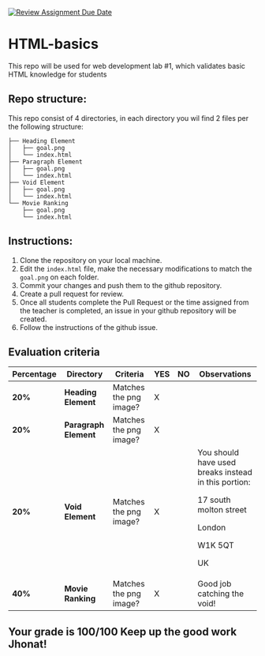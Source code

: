 [![Review Assignment Due Date](https://classroom.github.com/assets/deadline-readme-button-22041afd0340ce965d47ae6ef1cefeee28c7c493a6346c4f15d667ab976d596c.svg)](https://classroom.github.com/a/Hx4eNJ8q)
# HTML-basics
This repo will be used for web development lab #1, which validates basic HTML knowledge for students

## Repo structure:

This repo consist of 4 directories, in each directory you wil find 2 files per the following structure:<br />
```
├── Heading Element
│   ├── goal.png
│   └── index.html
├── Paragraph Element
│   ├── goal.png
│   └── index.html
├── Void Element
│   ├── goal.png
│   └── index.html
└── Movie Ranking
    ├── goal.png
    └── index.html
```
## Instructions:
1. Clone the repository on your local machine.
2. Edit the <code>index.html</code> file,  make the necessary modifications to match the <code>goal.png</code> on each folder.
3. Commit your changes and push them to the github repository.
4. Create a pull request for review.
5. Once all students complete the Pull Request or the time assigned from the teacher is completed, an issue in your github repository will be created.
6. Follow the instructions of the github issue.

## Evaluation criteria


|  **Percentage**       |**Directory**       | **Criteria**                                   | **YES**       | **NO**        | **Observations** | 
|------------------------------------------|------------------------------------------|-----------------------------------------------|-------------------------------|--------------------------|--------------------------|
|  **20%**  |**Heading Element**  | Matches the png image?   |  X |          |      | 
| **20%**  |**Paragraph Element** | Matches the png image?  |     X   |   |    | 
| **20%**  |**Void Element**      | Matches the png image?       |  X      | | You should have used breaks instead in this portion:    <p>17 south molton street</p> <p>London</p> <p>W1K 5QT</p> <p>UK</p> | 
| **40%**  |**Movie Ranking** | Matches the png image?         |  X  |    | Good job catching the void! | 


## Your grade is 100/100 Keep up the good work Jhonat!
